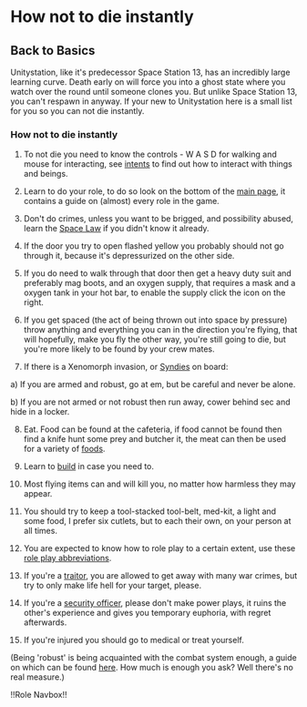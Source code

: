 # How not to die instantly

## Back to Basics

Unitystation, like it's predecessor Space Station 13, has an incredibly large learning curve. Death early on will force you into a ghost state where you watch over the round until someone clones you. But unlike Space Station 13, you can't respawn in anyway. If your new to Unitystation here is a small list for you so you can not die instantly. 


### How not to die instantly


1) To not die you need to know the controls - W A S D for walking and mouse for interacting, see [intents](Intents.md) to find out how to interact with things and beings.


2) Learn to do your role, to do so look on the bottom of the [main page](Main-page.md), it contains a guide on (almost) every role in the game.


3) Don't do crimes, unless you want to be brigged, and possibility abused, learn the [Space Law](Space-Law.md) if you didn't know it already.


4) If the door you try to open flashed yellow you probably should not go through it, because it's depressurized on the other side.


5) If you do need to walk through that door then get a heavy duty suit and preferably mag boots, and an oxygen supply, that 
requires a mask and a oxygen tank in your hot bar, to enable the supply click the icon on the right.


6) If you get spaced (the act of being thrown out into space by pressure) throw anything and everything you can in the direction you're flying, that will hopefully, make you fly the other way, you're still going to die, but you're more likely to be found by your crew mates.


7) If there is a Xenomorph invasion, or [Syndies](Nuclear-Emergency.md) on board:



a) If you are armed and robust, go at em, but be careful and never be alone.


b) If you are not armed or not robust then run away, cower behind sec and hide in a locker.


8) Eat. Food can be found at the cafeteria, if food cannot be found then find a knife hunt some prey and butcher it, the meat can then be used for a variety of [foods](Cooking.md).


9) Learn to [build](Construction.md) in case you need to.


10) Most flying items can and will kill you, no matter how harmless they may appear.


11) You should try to keep a tool-stacked tool-belt, med-kit, a light and some food, I prefer six cutlets, but to each their own, on your person at all times.



12) You are expected to know how to role play to a certain extent, use these [role play abbreviations](RP-words-and-abbreviations.md).


13) If you're a [traitor](Traitor.md), you are allowed to get away with many war crimes, but try to only make life hell for your target, please.


14) If you're a [security officer](Security.md), please don't make power plays, it ruins the other's experience and gives you temporary euphoria, with regret afterwards.


15) If you're injured you should go to medical or treat yourself.



(Being 'robust' is being acquainted with the combat system enough, a guide on which can be found [here](Combat.md). How much is enough you ask? Well there's no real measure.)

!!Role Navbox!!
